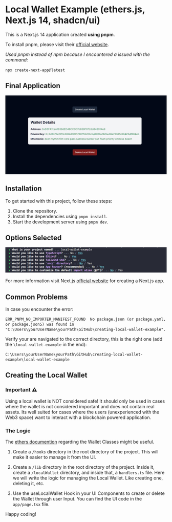 # Local Wallet Example (ethers.js, Next.js 14, shadcn/ui)

This is a Next.js 14 application created **using pnpm**.

To install pnpm, please visit their [official website](https://pnpm.io/installation).

_Used pnpm instead of npm because I encountered a issued with the command:_

`npx create-next-app@latest`

## Final Application

![Final Application Images](./readmeImages\End_App.png)

## Installation

To get started with this project, follow these steps:

1. Clone the repository.
2. Install the dependencies using `pnpm install`.
3. Start the development server using `pnpm dev`.

## Options Selected

![Selected Options](./readmeImages\Nextjs_Init_opts.png)

For more information visit Next.js [official website](https://nextjs.org/docs/app/api-reference/create-next-app) for creating a Next.js app.

## Common Problems

In case you encounter the error:

```
ERR_PNPM_NO_IMPORTER_MANIFEST_FOUND  No package.json (or package.yaml, or package.json5) was found in "C:\Users\yourUserName\yourPath\GitHub\creating-local-wallet-example".
```

Verify your are navigated to the correct directory, this is the right one (add the `\local-wallet-example` in the end):

```
C:\Users\yourUserName\yourPath\GitHub\creating-local-wallet-example\local-wallet-example
```

## Creating the Local Wallet

### Important ⚠

Using a local wallet is NOT considered safe! It should only be used in cases where the wallet is not considered important and does not contain real assets. Its well suited for cases where the users (unexperienced with the Web3 space) want to interact with a blockchain powered application.

### The Logic

The [ethers documention](https://docs.ethers.org/v6/api/wallet/#Wallet) regarding the Wallet Classes might be useful.

1. Create a `/hooks` directory in the root directory of the project. This will make it easier to manage it from the UI.

2. Create a `/lib` directory in the root directory of the project. Inside it, create a `/localWallet` directory, and inside that, a `handlers.ts` file. Here we will write the logic for managing the Local Wallet. Like creating one, deleting it, etc.

3. Use the useLocalWallet Hook in your UI Components to create or delete the Wallet through user Input. You can find the UI code in the `app/page.tsx` file.

Happy coding!
